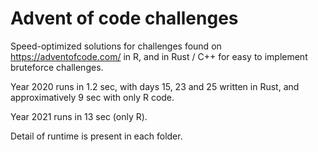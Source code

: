 # Advent of code challenges

Speed-optimized solutions for challenges found on <https://adventofcode.com/> in R, and in Rust / C++ for easy to implement bruteforce challenges.

Year 2020 runs in 1.2 sec, with days 15, 23 and 25 written in Rust, and approximatively 9 sec with only R code.

Year 2021 runs in 13 sec (only R).

Detail of runtime is present in each folder.
